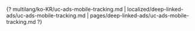 {? multilang/ko-KR/uc-ads-mobile-tracking.md | localized/deep-linked-ads/uc-ads-mobile-tracking.md | pages/deep-linked-ads/uc-ads-mobile-tracking.md ?}
